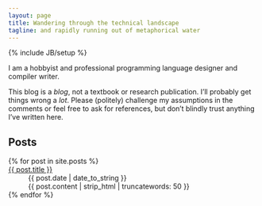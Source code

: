```yaml
---
layout: page
title: Wandering through the technical landscape
tagline: and rapidly running out of metaphorical water
---
```

{% include JB/setup %}

I am a hobbyist and professional programming language designer and compiler writer.

This blog is a _blog_, not a textbook or research publication. I’ll probably get things wrong a _lot_. Please (politely) challenge my assumptions in the comments or feel free to ask for references, but don’t blindly trust anything I’ve written here.

## Posts

<dl class="posts">
  {% for post in site.posts %}
    <dt><a href="{{ BASE_PATH }}{{ post.url }}">{{ post.title }}</a></dt>
    <dd><span>{{ post.date | date_to_string }}</span></dd>
    <dd><span>{{ post.content | strip_html | truncatewords: 50 }}</span></dd>
  {% endfor %}
</dl>
